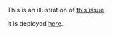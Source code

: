 This is an illustration of [this issue](https://github.com/vercel/next.js/issues/29537).

It is deployed [here](https://next-less-test.vercel.app/).